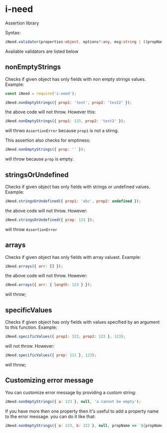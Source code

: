# i-need

Assertion library

Syntax:

```ts
iNeed.validator(properties:object, options?:any, msg:string | ((propName:string) => string)):void;
```

Available validators are listed below

## nonEmptyStrings

Checks if given object has only fields with non empty strings values. Example:

```js
const iNeed = require('i-need');

iNeed.nonEmptyStrings({ prop1: 'test', prop2: 'test2' });
```

the above code will not throw. However this:

```js
iNeed.nonEmptyStrings({ prop1: 123, prop2: 'test2' });
```

will thrwo `AssertionError` because `prop1` is not a stirng.

This assertion also checks for emptiness:

```js
iNeed.nonEmptyStrings({ prop: '' });
```

will throw because `prop` is empty.

## stringsOrUndefined

Checks if given object has only fields with strings or undefined values. Example:

```js
iNeed.stringsOrUndefined({ prop1: 'abc', prop2: undefined });
```

the above code will not throw. However:

```js
iNeed.stringsOrUndefined({ prop: 123 });
```

will throw `AssertionError`

## arrays

Checks if given object has only fields with array valuest. Example:

```js
iNeed.arrays({ arr: [] });
```

the above code will not throw. However:

```js
iNeed.arrays({ arr: { length: 123 } });
```

will throw;

## specificValues

Checks if given object has only fields with values specified by an argument to this function. Example:

```js
iNeed.specificValues({ prop1: 123, prop2: 123 }, 123);
```

will not throw. However:

```js
iNeed.specificValues({ prop: 111 }, 123);
```

will throw;

## Customizing error message

You can customize error message by providing a custom string:

```js
iNeed.nonEmptyStrings({ a: 123 }, null, 'a cannot be empty');
```

If you have more then one property then it's useful to add a property name to the error message. you can do it like that:

```js
iNeed.nonEmptyStrings({ a: 123, b: 222 }, null, propName => `${propName} cannot be empty`);
```
